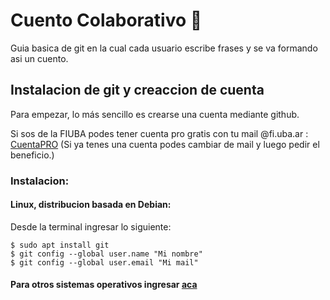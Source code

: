 # Cuento Colaborativo :book:

Guia basica de git en la cual cada usuario escribe frases y se va formando asi un cuento.

## Instalacion de git y creaccion de cuenta

Para empezar, lo más sencillo es crearse una cuenta mediante github.

Si sos de la FIUBA podes tener cuenta pro gratis con tu mail  @fi.uba.ar : [CuentaPRO](https://education.github.com/pack) (Si ya tenes una cuenta podes cambiar de mail y luego pedir el beneficio.)


### Instalacion:
#### Linux, distribucion basada en Debian:
Desde la terminal ingresar lo siguiente:

```console
$ sudo apt install git
$ git config --global user.name "Mi nombre"
$ git config --global user.email "Mi mail"
```

#### Para otros sistemas operativos ingresar [aca](https://git-scm.com/book/en/v2/Getting-Started-Installing-Git)

